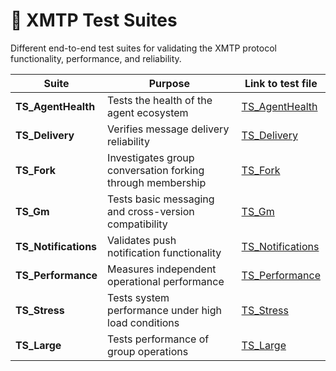 # 🧪 XMTP Test Suites

Different end-to-end test suites for validating the XMTP protocol functionality, performance, and reliability.

| Suite                | Purpose                                                    | Link to test file                       |
| -------------------- | ---------------------------------------------------------- | --------------------------------------- |
| **TS_AgentHealth**   | Tests the health of the agent ecosystem                    | [TS_AgentHealth](./TS_AgentHealth/)     |
| **TS_Delivery**      | Verifies message delivery reliability                      | [TS_Delivery](./TS_Delivery/)           |
| **TS_Fork**          | Investigates group conversation forking through membership | [TS_Fork](./TS_Fork/)                   |
| **TS_Gm**            | Tests basic messaging and cross-version compatibility      | [TS_Gm](./TS_Gm/)                       |
| **TS_Notifications** | Validates push notification functionality                  | [TS_Notifications](./TS_Notifications/) |
| **TS_Performance**   | Measures independent operational performance               | [TS_Performance](./TS_Performance/)     |
| **TS_Stress**        | Tests system performance under high load conditions        | [TS_Stress](./TS_Stress/)               |
| **TS_Large**         | Tests performance of group operations                      | [TS_Large](./TS_Large/)                 |
